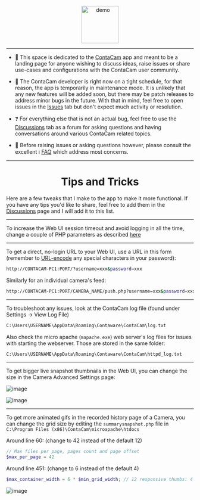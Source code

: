 <p align="center"> 
<img alt="demo" width=100 src="https://github.com/frakman1/ContaCam/assets/5826484/9ccb434f-f5f0-4dd5-aa28-5601ecb8de6b"> 
</p>


---


- 🎥 This space is dedicated to the [ContaCam](https://www.contaware.com/contacam.html) app and meant to be a landing page for anyone wishing to discuss ideas, raise issues or share use-cases and configurations with the ContaCam user community.

- 🐞 The ContaCam developer is right now on a tight schedule, for that reason, the app is temporarily in maintenance mode. It is unlikely that any new features will be added soon, but there may be patch releases to address minor bugs in the future. With that in mind, feel free to open issues in the [Issues](https://github.com/frakman1/ContaCam/issues) tab but don't expect much activity or resolution.

- ❓ For everything else that is not an actual bug, feel free to use the [Discussions](https://github.com/frakman1/ContaCam/discussions) tab as a forum for asking questions and having conversations around various ContaCam related topics.

- 🙋 Before raising issues or asking questions however, please consult the excellent ℹ️ [FAQ](https://www.contaware.com/manual-faqs.html) which address most concerns.


---

<p> 
<h1 align="center">Tips and Tricks</h1>
</p>

Here are a few tweaks that I make to the app to make it more functional. 
If you have any tips you'd like to share, feel free to add them in the [Discussions](https://github.com/frakman1/ContaCam/discussions) page and I will add it to this list.

--- 
To increase the Web UI session timeout and avoid logging in all the time, change a couple of PHP parameters as described [here](https://www.contaware.com/manual-faqs/21-05-contacam-networking/119-increase-web-interface-session-timeout.html)

---

 To get a direct, no-login URL to your Web UI, use a URL in this form (remember to [URL-encode](https://www.urlencoder.org/) any special characters in your password):

```bash
http://CONTACAM-PC1:PORT/?username=xxx&password=xxx
```

Similarly for an individual camera's feed: 

```bash
http://CONTACAM-PC1:PORT/CAMERA_NAME/push.php?username=xxx&password=xxx
```

---

  To troubleshoot any issues, look at the ContaCam log file (found under Settings -> View Log File)
```bash
C:\Users\USERNAME\AppData\Roaming\Contaware\ContaCam\log.txt
```
 
Also check the micro apache (`mapache.exe`) web server's log files for issues with starting the webserver. Those are stored in the same folder:
```bash
C:\Users\USERNAME\AppData\Roaming\Contaware\ContaCam\httpd_log.txt
```

---

To get bigger live snapshot thumbnails in the Web UI, you can change the size in the Camera Advanced Settings page:

![image](https://github.com/frakman1/ContaCam/assets/5826484/e9383693-51b2-4960-a1e7-29b1b6488295)

![image](https://github.com/frakman1/ContaCam/assets/5826484/1d246045-a2a6-4b7a-8aa8-196f163e65f6)

---

To get more animated gifs in the recorded history page of a Camera, you can change the grid size by editing the `summarysnapshot.php` file in `C:\Program Files (x86)\ContaCam\microapache\htdocs`

Around line 60: (change to 42 instead of the default 12)
```php
// Max files per page, pages count and page offset
$max_per_page = 42
```
Around line 451: (change to 6 instead of the default 4)
```php
$max_container_width = 6 * $min_grid_width; // 12 responsive thumbs: 4 x 3, 3 x 4, 2 x 6 and 1 x 12
```

![image](https://github.com/frakman1/ContaCam/assets/5826484/d4dc156e-4823-4b54-96b1-c91b2fbe2da0)




